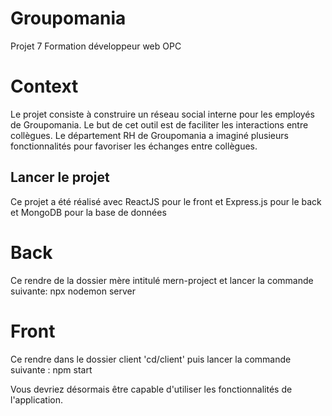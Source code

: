 # Groupomania
Projet 7 Formation développeur web OPC

# Context 
Le projet consiste à construire un réseau social interne pour les employés de Groupomania. Le
but de cet outil est de faciliter les interactions entre collègues. Le département RH de
Groupomania a imaginé plusieurs fonctionnalités pour favoriser les échanges entre collègues.

## Lancer le projet
Ce projet a été réalisé avec ReactJS pour le front et Express.js pour le back et MongoDB pour la base de données

# Back
Ce rendre de la dossier mère intitulé mern-project et lancer la commande suivante: 
npx nodemon server

# Front
Ce rendre dans le dossier client 'cd/client' puis lancer la commande suivante :
npm start

Vous devriez désormais être capable d'utiliser les fonctionnalités de l'application.
